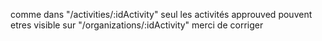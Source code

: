 
comme dans "/activities/:idActivity" seul les activités approuved pouvent etres visible sur "/organizations/:idActivity" merci de corriger
